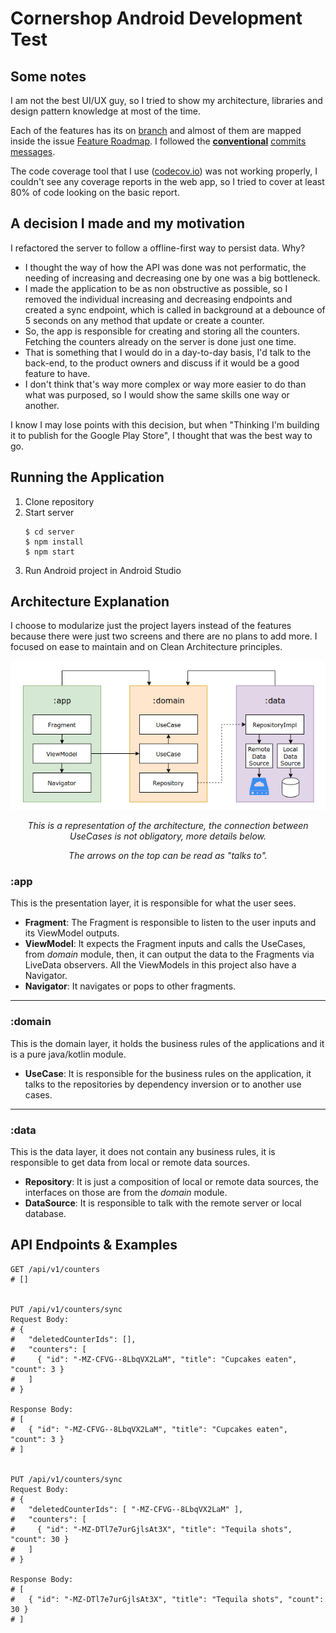 # Cornershop Android Development Test

## Some notes

I am not the best UI/UX guy, so I tried to show my architecture, libraries and design pattern knowledge at most of the time.

Each of the features has its on [branch](https://github.com/bfpimentel/cornershop/branches) and almost of them are mapped inside the issue [Feature Roadmap](https://github.com/bfpimentel/cornershop/issues/1). I followed the [**conventional**](https://www.conventionalcommits.org/en/v1.0.0/) [commits messages](https://github.com/bfpimentel/cornershop/commits/develop).

The code coverage tool that I use ([codecov.io](https://codecov.io/)) was not working properly, I couldn't see any coverage reports in the web app, so I tried to cover at least 80% of code looking on the basic report.

## A decision I made and my motivation

I refactored the server to follow a offline-first way to persist data. Why?

- I thought the way of how the API was done was not performatic, the needing of increasing and decreasing one by one was a big bottleneck.
- I made the application to be as non obstructive as possible, so I removed the individual increasing and decreasing endpoints and created a sync endpoint, which is called in background at a debounce of 5 seconds on any method that update or create a counter.
- So, the app is responsible for creating and storing all the counters. Fetching the counters already on the server is done just one time.
- That is something that I would do in a day-to-day basis, I'd talk to the back-end, to the product owners and discuss if it would be a good feature to have.
- I don't think that's way more complex or way more easier to do than what was purposed, so I would show the same skills one way or another.

I know I may lose points with this decision, but when "Thinking I'm building it to publish for the Google Play Store", I thought that was the best way to go.

## Running the Application

1. Clone repository
2. Start server
   ```
   $ cd server
   $ npm install
   $ npm start
   ```
3. Run Android project in Android Studio

## Architecture Explanation

I choose to modularize just the project layers instead of the features because there were just two screens and there are no plans to add more. I focused on ease to maintain and on Clean Architecture principles.

<p align="middle">
    <img src="./resources/architecture.png">
    <p style="text-align:center"><i>This is a representation of the architecture, the connection between UseCases is not obligatory, more details below.</i></p>
    <p style="text-align:center"><i>The arrows on the top can be read as "talks to".</i></p>
</p>

### :app

This is the presentation layer, it is responsible for what the user sees.

- **Fragment**: The Fragment is responsible to listen to the user inputs and its ViewModel outputs.
- **ViewModel**: It expects the Fragment inputs and calls the UseCases, from _domain_ module, then, it can output the data to the Fragments via LiveData observers. All the ViewModels in this project also have a Navigator.
- **Navigator**: It navigates or pops to other fragments.

---

### :domain

This is the domain layer, it holds the business rules of the applications and it is a pure java/kotlin module.

- **UseCase**: It is responsible for the business rules on the application, it talks to the repositories by dependency inversion or to another use cases.

---

### :data

This is the data layer, it does not contain any business rules, it is responsible to get data from local or remote data sources.

- **Repository**: It is just a composition of local or remote data sources, the interfaces on those are from the _domain_ module.
- **DataSource**: It is responsible to talk with the remote server or local database.

## API Endpoints & Examples

```
GET /api/v1/counters
# []


PUT /api/v1/counters/sync
Request Body:
# {
#   "deletedCounterIds": [],
#   "counters": [
#     { "id": "-MZ-CFVG--8LbqVX2LaM", "title": "Cupcakes eaten", "count": 3 }
#   ]
# }

Response Body:
# [
#   { "id": "-MZ-CFVG--8LbqVX2LaM", "title": "Cupcakes eaten", "count": 3 }
# ]


PUT /api/v1/counters/sync
Request Body:
# {
#   "deletedCounterIds": [ "-MZ-CFVG--8LbqVX2LaM" ],
#   "counters": [
#     { "id": "-MZ-DTl7e7urGjlsAt3X", "title": "Tequila shots", "count": 30 }
#   ]
# }

Response Body:
# [
#   { "id": "-MZ-DTl7e7urGjlsAt3X", "title": "Tequila shots", "count": 30 }
# ]
```
